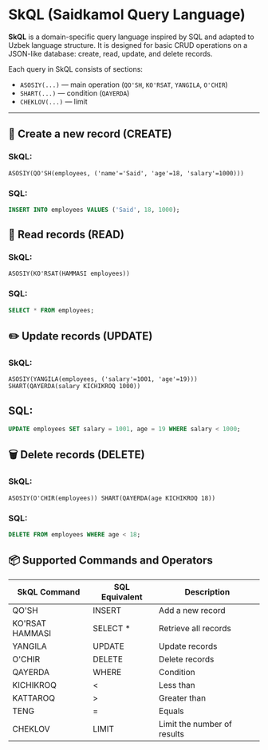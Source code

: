 # SkQL (Saidkamol Query Language)

**SkQL** is a domain-specific query language inspired by SQL and adapted to Uzbek language structure. It is designed for basic CRUD operations on a JSON-like database: create, read, update, and delete records.

Each query in SkQL consists of sections:

- `ASOSIY(...)` — main operation (`QO'SH`, `KO'RSAT`, `YANGILA`, `O'CHIR`)
- `SHART(...)` — condition (`QAYERDA`)
- `CHEKLOV(...)` — limit

---

## 🔨 Create a new record (CREATE)

### SkQL:

```skql
ASOSIY(QO'SH(employees, ('name'='Said', 'age'=18, 'salary'=1000)))
```

### SQL:

```sql
INSERT INTO employees VALUES ('Said', 18, 1000);
```

## 📖 Read records (READ)

### SkQL:

```skql
ASOSIY(KO'RSAT(HAMMASI employees))
```

### SQL:

```sql
SELECT * FROM employees;
```

## ✏️ Update records (UPDATE)

### SkQL:

```skql
ASOSIY(YANGILA(employees, ('salary'=1001, 'age'=19))) SHART(QAYERDA(salary KICHIKROQ 1000))
```

## SQL:

```sql
UPDATE employees SET salary = 1001, age = 19 WHERE salary < 1000;
```

## 🗑️ Delete records (DELETE)

### SkQL:
```skql
ASOSIY(O'CHIR(employees)) SHART(QAYERDA(age KICHIKROQ 18))
```

### SQL:
```sql
DELETE FROM employees WHERE age < 18;
```

## 📦 Supported Commands and Operators
| SkQL Command    | SQL Equivalent | Description                 |
| --------------- | -------------- | --------------------------- |
| QO'SH           | INSERT         | Add a new record            |
| KO'RSAT HAMMASI | SELECT \*      | Retrieve all records        |
| YANGILA         | UPDATE         | Update records              |
| O'CHIR          | DELETE         | Delete records              |
| QAYERDA         | WHERE          | Condition                   |
| KICHIKROQ       | <              | Less than                   |
| KATTAROQ        | >              | Greater than                |
| TENG            | =              | Equals                      |
| CHEKLOV         | LIMIT          | Limit the number of results |
